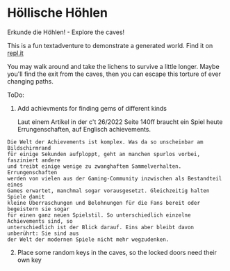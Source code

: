 # Höllische Höhlen

Erkunde die Höhlen! - Explore the caves!

This is a fun textadventure to demonstrate a generated world.
Find it on [repl.it](https://replit.com/@GeduldigeBirne/Die-hoellischen-Hoehlen-v3#main.py)

You may walk around and take the lichens to survive a little longer.
Maybe you'll find the exit from the caves, then you can escape this torture of ever changing paths.

ToDo: 
1. Add achievments for finding gems of different kinds

   Laut einem Artikel in der c't 26/2022 Seite 140ff braucht ein Spiel heute
   Errungenschaften, auf Englisch achievements.

```
Die Welt der Achievements ist komplex. Was da so unscheinbar am Bildschirmrand
für einige Sekunden aufploppt, geht an manchen spurlos vorbei, fasziniert andere
und treibt einige wenige zu zwanghaftem Sammelverhalten. Errungenschaften
werden von vielen aus der Gaming-Community inzwischen als Bestandteil eines
Games erwartet, manchmal sogar vorausgesetzt. Gleichzeitig halten Spiele damit
kleine Überraschungen und Belohnungen für die Fans bereit oder begeistern sie sogar
für einen ganz neuen Spielstil. So unterschiedlich einzelne Achievements sind, so
unterschiedlich ist der Blick darauf. Eins aber bleibt davon unberührt: Sie sind aus
der Welt der modernen Spiele nicht mehr wegzudenken.
```

2. Place some random keys in the caves, so the locked doors need their own key

